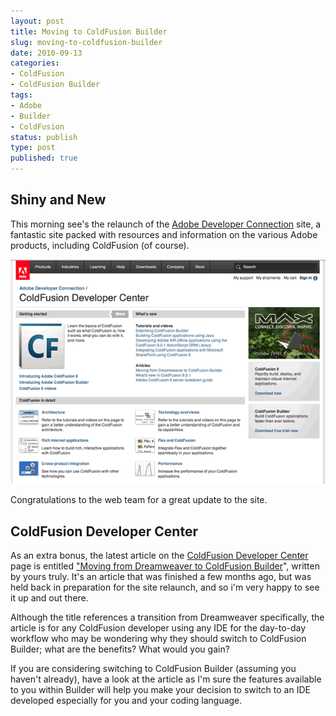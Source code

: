 ```yaml
---
layout: post
title: Moving to ColdFusion Builder
slug: moving-to-coldfusion-builder
date: 2010-09-13
categories:
- ColdFusion
- ColdFusion Builder
tags:
- Adobe
- Builder
- ColdFusion
status: publish
type: post
published: true
---
```

<h2>Shiny and New</h2>
<p>This morning see's the relaunch of the <a title="Visit the Adobe Developer Connection site" href="http://www.adobe.com/devnet.html" target="_blank">Adobe Developer Connection</a> site, a fantastic site packed with resources and information on the various Adobe products, including ColdFusion (of course).</p>
<p><a href="/assets/uploads/2010/09/Adobe_Developer_Connection_screenGrab.gif"><img title="Adobe Developer Connection" src="/assets/uploads/2010/09/Adobe_Developer_Connection_screenGrab.gif" alt="Adobe Developer Connection" /></a></p>
<p>Congratulations to the web team for a great update to the site.</p>
<h2>ColdFusion Developer Center</h2>
<p>As an extra bonus, the latest article on the <a title="Visit the Adobe ColdFusion Developer Connection home page" href="http://www.adobe.com/devnet/coldfusion.html" target="_blank">ColdFusion Developer Center</a> page is entitled <a title="Read the article 'Moving from Dreamweaver to ColdFusion Builder' by Matt Gifford" href="http://www.adobe.com/devnet/coldfusion/articles/dreamweaver_cfbuilder.html" target="_blank">"Moving from Dreamweaver to ColdFusion Builder</a>", written by yours truly. It's an article that was finished a few months ago, but was held back in preparation for the site relaunch, and so i'm very happy to see it up and out there.</p>
<p>Although the title references a transition from Dreamweaver specifically, the article is for any ColdFusion developer using any IDE for the day-to-day workflow who may be wondering why they should switch to ColdFusion Builder; what are the benefits? What would you gain?</p>
<p>If you are considering switching to ColdFusion Builder (assuming you haven't already), have a look at the article as I'm sure the features available to you within Builder will help you make your decision to switch to an IDE developed especially for you and your coding language.</p>
